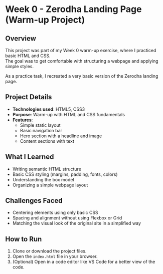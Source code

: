 # Week 0 - Zerodha Landing Page (Warm-up Project)

## Overview

This project was part of my Week 0 warm-up exercise, where I practiced basic HTML and CSS.  
The goal was to get comfortable with structuring a webpage and applying simple styles.

As a practice task, I recreated a very basic version of the Zerodha landing page.

## Project Details

- **Technologies used**: HTML5, CSS3
- **Purpose**: Warm-up with HTML and CSS fundamentals
- **Features**:
  - Simple static layout
  - Basic navigation bar
  - Hero section with a headline and image
  - Content sections with text

## What I Learned

- Writing semantic HTML structure
- Basic CSS styling (margins, padding, fonts, colors)
- Understanding the box model
- Organizing a simple webpage layout

## Challenges Faced

- Centering elements using only basic CSS
- Spacing and alignment without using Flexbox or Grid
- Matching the visual look of the original site in a simplified way

## How to Run

1. Clone or download the project files.
2. Open the `index.html` file in your browser.
3. (Optional) Open in a code editor like VS Code for a better view of the code.

